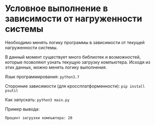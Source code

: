 # Условное выполнение в зависимости от нагруженности системы

Необходимо менять логику программы в зависимости от текущей
нагруженности системы.

В данный момент существует много библиотек и возможностей,
которые позволяют узнать текущую загрузку компьютера.
Исходя из этих данных, можно менять логику выполнения.

Язык программирования: `python3.7`

Сторонние зависимости (для кроссплатформенности): `pip install psutil` 

Как запускать: `python3 main.py`

Пример вывода:
```
Процент загрузки компьютера: 20
```
